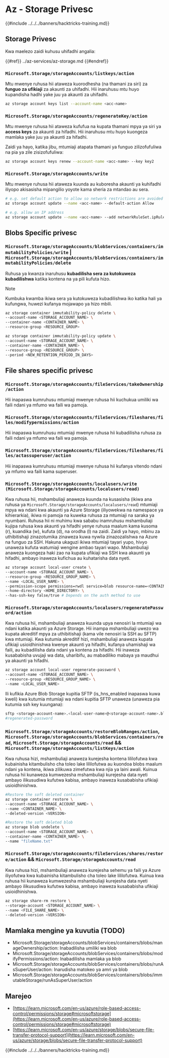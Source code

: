 # Az - Storage Privesc

{{#include ../../../banners/hacktricks-training.md}}

## Storage Privesc

Kwa maelezo zaidi kuhusu uhifadhi angalia:

{{#ref}}
../az-services/az-storage.md
{{#endref}}

### `Microsoft.Storage/storageAccounts/listkeys/action`

Mtu mwenye ruhusa hii ataweza kuorodhesha (na thamani za siri) za **funguo za ufikiaji** za akaunti za uhifadhi. Hii inaruhusu mtu huyo kupandisha hadhi yake juu ya akaunti za uhifadhi.
```bash
az storage account keys list --account-name <acc-name>
```
### `Microsoft.Storage/storageAccounts/regenerateKey/action`

Mtu mwenye ruhusa hii ataweza kufufua na kupata thamani mpya ya siri ya **access keys** za akaunti za hifadhi. Hii inaruhusu mtu huyo kuongeza mamlaka yake juu ya akaunti za hifadhi.

Zaidi ya hayo, katika jibu, mtumiaji atapata thamani ya funguo zilizofufuliwa na pia ya zile zisizofufuliwa:
```bash
az storage account keys renew --account-name <acc-name> --key key2
```
### `Microsoft.Storage/storageAccounts/write`

Mtu mwenye ruhusa hii ataweza kuunda au kuboresha akaunti ya kuhifadhi iliyopo akisasisha mipangilio yoyote kama sheria za mtandao au sera.
```bash
# e.g. set default action to allow so network restrictions are avoided
az storage account update --name <acc-name> --default-action Allow

# e.g. allow an IP address
az storage account update --name <acc-name> --add networkRuleSet.ipRules value=<ip-address>
```
## Blobs Specific privesc

### `Microsoft.Storage/storageAccounts/blobServices/containers/immutabilityPolicies/write` | `Microsoft.Storage/storageAccounts/blobServices/containers/immutabilityPolicies/delete`

Ruhusa ya kwanza inaruhusu **kubadilisha sera za kutokuweza kubadilishwa** katika kontena na ya pili kufuta hizo.

> [!NOTE]
> Kumbuka kwamba ikiwa sera ya kutokuweza kubadilishwa iko katika hali ya kufungwa, huwezi kufanya mojawapo ya hizo mbili.
```bash
az storage container immutability-policy delete \
--account-name <STORAGE_ACCOUNT_NAME> \
--container-name <CONTAINER_NAME> \
--resource-group <RESOURCE_GROUP>

az storage container immutability-policy update \
--account-name <STORAGE_ACCOUNT_NAME> \
--container-name <CONTAINER_NAME> \
--resource-group <RESOURCE_GROUP> \
--period <NEW_RETENTION_PERIOD_IN_DAYS>
```
## File shares specific privesc

### `Microsoft.Storage/storageAccounts/fileServices/takeOwnership/action`

Hii inapaswa kumruhusu mtumiaji mwenye ruhusa hii kuchukua umiliki wa faili ndani ya mfumo wa faili wa pamoja.

### `Microsoft.Storage/storageAccounts/fileServices/fileshares/files/modifypermissions/action`

Hii inapaswa kumruhusu mtumiaji mwenye ruhusa hii kubadilisha ruhusa za faili ndani ya mfumo wa faili wa pamoja.

### `Microsoft.Storage/storageAccounts/fileServices/fileshares/files/actassuperuser/action`

Hii inapaswa kumruhusu mtumiaji mwenye ruhusa hii kufanya vitendo ndani ya mfumo wa faili kama superuser.

### `Microsoft.Storage/storageAccounts/localusers/write (Microsoft.Storage/storageAccounts/localusers/read)`

Kwa ruhusa hii, mshambuliaji anaweza kuunda na kusasisha (ikiwa ana ruhusa ya `Microsoft.Storage/storageAccounts/localusers/read`) mtumiaji mpya wa ndani kwa akaunti ya Azure Storage (iliyowekwa na namespace ya kihierarkia), ikiwa ni pamoja na kuweka ruhusa za mtumiaji na saraka ya nyumbani. Ruhusa hii ni muhimu kwa sababu inamruhusu mshambuliaji kujipa ruhusa kwa akaunti ya hifadhi yenye ruhusa maalum kama kusoma (r), kuandika (w), kufuta (d), na orodha (l) na zaidi. Zaidi ya hayo, mbinu za uthibitishaji zinazotumika zinaweza kuwa nywila zinazozalishwa na Azure na funguo za SSH. Hakuna ukaguzi ikiwa mtumiaji tayari yupo, hivyo unaweza kufuta watumiaji wengine ambao tayari wapo. Mshambuliaji anaweza kuongeza haki zao na kupata ufikiaji wa SSH kwa akaunti ya hifadhi, ambayo inaweza kufichua au kuhatarisha data nyeti.
```bash
az storage account local-user create \
--account-name <STORAGE_ACCOUNT_NAME> \
--resource-group <RESOURCE_GROUP_NAME> \
--name <LOCAL_USER_NAME> \
--permission-scope permissions=rwdl service=blob resource-name=<CONTAINER_NAME> \
--home-directory <HOME_DIRECTORY> \
--has-ssh-key false/true # Depends on the auth method to use
```
### `Microsoft.Storage/storageAccounts/localusers/regeneratePassword/action`

Kwa ruhusa hii, mshambuliaji anaweza kuunda upya nenosiri la mtumiaji wa ndani katika akaunti ya Azure Storage. Hii inampa mshambuliaji uwezo wa kupata akreditif mpya za uthibitishaji (kama vile nenosiri la SSH au SFTP) kwa mtumiaji. Kwa kutumia akreditif hizi, mshambuliaji anaweza kupata ufikiaji usioidhinishwa kwenye akaunti ya hifadhi, kufanya uhamishaji wa faili, au kubadilisha data ndani ya kontena za hifadhi. Hii inaweza kusababisha uvujaji wa data, uharibifu, au mabadiliko mabaya ya maudhui ya akaunti ya hifadhi.
```bash
az storage account local-user regenerate-password \
--account-name <STORAGE_ACCOUNT_NAME> \
--resource-group <RESOURCE_GROUP_NAME> \
--name <LOCAL_USER_NAME>
```
Ili kufikia Azure Blob Storage kupitia SFTP (is_hns_enabled inapaswa kuwa kweli) kwa kutumia mtumiaji wa ndani kupitia SFTP unaweza (unaweza pia kutumia ssh key kuungana):
```bash
sftp <storage-account-name>.<local-user-name>@<storage-account-name>.blob.core.windows.net
#regenerated-password
```
### `Microsoft.Storage/storageAccounts/restoreBlobRanges/action`, `Microsoft.Storage/storageAccounts/blobServices/containers/read`, `Microsoft.Storage/storageAccounts/read` && `Microsoft.Storage/storageAccounts/listKeys/action`

Kwa ruhusa hizi, mshambuliaji anaweza kurejesha kontena lililofutwa kwa kubainisha kitambulisho cha toleo lake lililofutwa au kuondoa blobs maalum ndani ya kontena, ikiwa zilikuwa zimefutwa kwa njia ya laini awali. Kuinua ruhusa hii kunaweza kumwezesha mshambuliaji kurejesha data nyeti ambayo ilikusudiwa kufutwa kabisa, ambayo inaweza kusababisha ufikiaji usioidhinishwa.
```bash
#Restore the soft deleted container
az storage container restore \
--account-name <STORAGE_ACCOUNT_NAME> \
--name <CONTAINER_NAME> \
--deleted-version <VERSION>

#Restore the soft deleted blob
az storage blob undelete \
--account-name <STORAGE_ACCOUNT_NAME> \
--container-name <CONTAINER_NAME> \
--name "fileName.txt"
```
### `Microsoft.Storage/storageAccounts/fileServices/shares/restore/action` && `Microsoft.Storage/storageAccounts/read`

Kwa ruhusa hizi, mshambuliaji anaweza kurejesha sehemu ya faili ya Azure iliyofutwa kwa kubainisha kitambulisho cha toleo lake lililofutwa. Kuinua kwa ruhusa hii kunaweza kumwezesha mshambuliaji kurejesha data nyeti ambayo ilikusudiwa kufutwa kabisa, ambayo inaweza kusababisha ufikiaji usioidhinishwa.
```bash
az storage share-rm restore \
--storage-account <STORAGE_ACCOUNT_NAME> \
--name <FILE_SHARE_NAME> \
--deleted-version <VERSION>
```
## Mamlaka mengine ya kuvutia (TODO)

- Microsoft.Storage/storageAccounts/blobServices/containers/blobs/manageOwnership/action: Inabadilisha umiliki wa blob
- Microsoft.Storage/storageAccounts/blobServices/containers/blobs/modifyPermissions/action: Inabadilisha mamlaka ya blob
- Microsoft.Storage/storageAccounts/blobServices/containers/blobs/runAsSuperUser/action: Inarudisha matokeo ya amri ya blob
- Microsoft.Storage/storageAccounts/blobServices/containers/blobs/immutableStorage/runAsSuperUser/action

## Marejeo

- [https://learn.microsoft.com/en-us/azure/role-based-access-control/permissions/storage#microsoftstorage](https://learn.microsoft.com/en-us/azure/role-based-access-control/permissions/storage#microsoftstorage)
- [https://learn.microsoft.com/en-us/azure/storage/blobs/secure-file-transfer-protocol-support](https://learn.microsoft.com/en-us/azure/storage/blobs/secure-file-transfer-protocol-support)

{{#include ../../../banners/hacktricks-training.md}}
